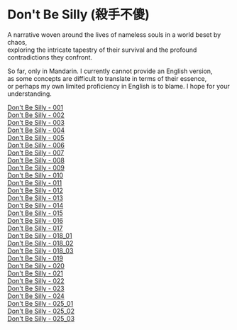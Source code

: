# Don't Be Silly (殺手不傻)

A narrative woven around the lives of nameless souls in a world beset by chaos,  
exploring the intricate tapestry of their survival and the profound contradictions they confront.

So far, only in Mandarin. I currently cannot provide an English version,   
as some concepts are difficult to translate in terms of their essence,   
or perhaps my own limited proficiency in English is to blame. I hope for your understanding.

[Don't Be Silly - 001](https://github.com/septemhill/DontBeSilly/blob/main/dont_be_silly_001.md)  
[Don't Be Silly - 002](https://github.com/septemhill/DontBeSilly/blob/main/dont_be_silly_002.md)  
[Don't Be Silly - 003](https://github.com/septemhill/DontBeSilly/blob/main/dont_be_silly_003.md)  
[Don't Be Silly - 004](https://github.com/septemhill/DontBeSilly/blob/main/dont_be_silly_004.md)  
[Don't Be Silly - 005](https://github.com/septemhill/DontBeSilly/blob/main/dont_be_silly_005.md)  
[Don't Be Silly - 006](https://github.com/septemhill/DontBeSilly/blob/main/dont_be_silly_006.md)  
[Don't Be Silly - 007](https://github.com/septemhill/DontBeSilly/blob/main/dont_be_silly_007.md)  
[Don't Be Silly - 008](https://github.com/septemhill/DontBeSilly/blob/main/dont_be_silly_008.md)  
[Don't Be Silly - 009](https://github.com/septemhill/DontBeSilly/blob/main/dont_be_silly_009.md)  
[Don't Be Silly - 010](https://github.com/septemhill/DontBeSilly/blob/main/dont_be_silly_010.md)  
[Don't Be Silly - 011](https://github.com/septemhill/DontBeSilly/blob/main/dont_be_silly_011.md)  
[Don't Be Silly - 012](https://github.com/septemhill/DontBeSilly/blob/main/dont_be_silly_012.md)  
[Don't Be Silly - 013](https://github.com/septemhill/DontBeSilly/blob/main/dont_be_silly_013.md)  
[Don't Be Silly - 014](https://github.com/septemhill/DontBeSilly/blob/main/dont_be_silly_014.md)  
[Don't Be Silly - 015](https://github.com/septemhill/DontBeSilly/blob/main/dont_be_silly_015.md)  
[Don't Be Silly - 016](https://github.com/septemhill/DontBeSilly/blob/main/dont_be_silly_016.md)  
[Don't Be Silly - 017](https://github.com/septemhill/DontBeSilly/blob/main/dont_be_silly_017.md)  
[Don't Be Silly - 018_01](https://github.com/septemhill/DontBeSilly/blob/main/dont_be_silly_018_01.md)  
[Don't Be Silly - 018_02](https://github.com/septemhill/DontBeSilly/blob/main/dont_be_silly_018_02.md)  
[Don't Be Silly - 018_03](https://github.com/septemhill/DontBeSilly/blob/main/dont_be_silly_018_03.md)  
[Don't Be Silly - 019](https://github.com/septemhill/DontBeSilly/blob/main/dont_be_silly_019.md)  
[Don't Be Silly - 020](https://github.com/septemhill/DontBeSilly/blob/main/dont_be_silly_020.md)  
[Don't Be Silly - 021](https://github.com/septemhill/DontBeSilly/blob/main/dont_be_silly_021.md)  
[Don't Be Silly - 022](https://github.com/septemhill/DontBeSilly/blob/main/dont_be_silly_022.md)  
[Don't Be Silly - 023](https://github.com/septemhill/DontBeSilly/blob/main/dont_be_silly_023.md)  
[Don't Be Silly - 024](https://github.com/septemhill/DontBeSilly/blob/main/dont_be_silly_024.md)  
[Don't Be Silly - 025_01](https://github.com/septemhill/DontBeSilly/blob/main/dont_be_silly_025_01.md)  
[Don't Be Silly - 025_02](https://github.com/septemhill/DontBeSilly/blob/main/dont_be_silly_025_02.md)  
[Don't Be Silly - 025_03](https://github.com/septemhill/DontBeSilly/blob/main/dont_be_silly_025_03.md)  

